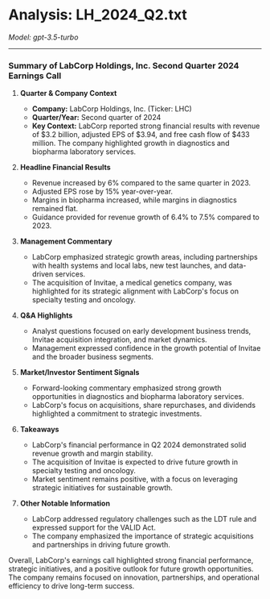 # Analysis: LH_2024_Q2.txt

*Model: gpt-3.5-turbo*

---

### Summary of LabCorp Holdings, Inc. Second Quarter 2024 Earnings Call

1. **Quarter & Company Context**
   - **Company:** LabCorp Holdings, Inc. (Ticker: LHC)
   - **Quarter/Year:** Second quarter of 2024
   - **Key Context:** LabCorp reported strong financial results with revenue of $3.2 billion, adjusted EPS of $3.94, and free cash flow of $433 million. The company highlighted growth in diagnostics and biopharma laboratory services.

2. **Headline Financial Results**
   - Revenue increased by 6% compared to the same quarter in 2023.
   - Adjusted EPS rose by 15% year-over-year.
   - Margins in biopharma increased, while margins in diagnostics remained flat.
   - Guidance provided for revenue growth of 6.4% to 7.5% compared to 2023.

3. **Management Commentary**
   - LabCorp emphasized strategic growth areas, including partnerships with health systems and local labs, new test launches, and data-driven services.
   - The acquisition of Invitae, a medical genetics company, was highlighted for its strategic alignment with LabCorp's focus on specialty testing and oncology.

4. **Q&A Highlights**
   - Analyst questions focused on early development business trends, Invitae acquisition integration, and market dynamics.
   - Management expressed confidence in the growth potential of Invitae and the broader business segments.

5. **Market/Investor Sentiment Signals**
   - Forward-looking commentary emphasized strong growth opportunities in diagnostics and biopharma laboratory services.
   - LabCorp's focus on acquisitions, share repurchases, and dividends highlighted a commitment to strategic investments.

6. **Takeaways**
   - LabCorp's financial performance in Q2 2024 demonstrated solid revenue growth and margin stability.
   - The acquisition of Invitae is expected to drive future growth in specialty testing and oncology.
   - Market sentiment remains positive, with a focus on leveraging strategic initiatives for sustainable growth.

7. **Other Notable Information**
   - LabCorp addressed regulatory challenges such as the LDT rule and expressed support for the VALID Act.
   - The company emphasized the importance of strategic acquisitions and partnerships in driving future growth.

Overall, LabCorp's earnings call highlighted strong financial performance, strategic initiatives, and a positive outlook for future growth opportunities. The company remains focused on innovation, partnerships, and operational efficiency to drive long-term success.